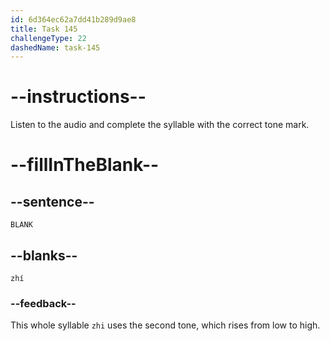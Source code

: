 ```yaml
---
id: 6d364ec62a7dd41b289d9ae8
title: Task 145
challengeType: 22
dashedName: task-145
---
```


<!-- (Audio) A: zhí -->

# --instructions--

Listen to the audio and complete the syllable with the correct tone mark.

# --fillInTheBlank--

## --sentence--

`BLANK`

## --blanks--

`zhí`

### --feedback--

This whole syllable `zhi` uses the second tone, which rises from low to high.

